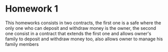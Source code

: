 # Homework 1

This homeworks consists in two contracts, the first one is a safe where the only one who can deposit and withdraw money is the owner, the second one consist in a contract that extends the first one and allows owner's family to deposit and withdraw money too, also allows owner to manage his family members